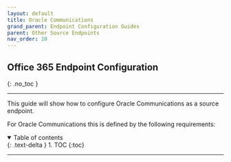 ```yaml
---
layout: default
title: Oracle Communications
grand_parent: Endpoint Configuration Guides
parent: Other Source Endpoints
nav_order: 10
---
```


## Office 365 Endpoint Configuration
{: .no_toc }

---

This guide will show how to configure Oracle Communications as a source endpoint. 

For Oracle Communications this is defined by the following requirements:

<a name="top"></a>
<details open markdown="block">
  <summary>
    Table of contents
  </summary>
  {: .text-delta }
1. TOC
{:toc}
</details>

---
